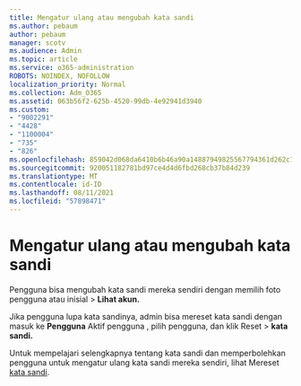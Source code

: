 ```yaml
---
title: Mengatur ulang atau mengubah kata sandi
ms.author: pebaum
author: pebaum
manager: scotv
ms.audience: Admin
ms.topic: article
ms.service: o365-administration
ROBOTS: NOINDEX, NOFOLLOW
localization_priority: Normal
ms.collection: Adm_O365
ms.assetid: 063b56f2-625b-4520-99db-4e92941d3940
ms.custom:
- "9002291"
- "4428"
- "1100004"
- "735"
- "826"
ms.openlocfilehash: 859042d068da6410b6b46a90a14887949825567794361d262c190149530d708b
ms.sourcegitcommit: 920051182781bd97ce4d4d6fbd268cb37b84d239
ms.translationtype: MT
ms.contentlocale: id-ID
ms.lasthandoff: 08/11/2021
ms.locfileid: "57898471"
---
```

# <a name="reset-or-change-passwords"></a>Mengatur ulang atau mengubah kata sandi

Pengguna bisa mengubah kata sandi mereka sendiri dengan memilih foto pengguna atau inisial > **Lihat akun.**
  
Jika pengguna lupa kata sandinya, admin bisa mereset kata sandi dengan masuk ke **Pengguna** Aktif pengguna , pilih pengguna, dan klik Reset  >  [](https://portal.office.com/adminportal/home#/users) **kata sandi.**
  
Untuk mempelajari selengkapnya tentang kata sandi dan memperbolehkan pengguna untuk mengatur ulang kata sandi mereka sendiri, lihat Mereset [kata sandi](https://docs.microsoft.com/microsoft-365/admin/add-users/reset-passwords).
